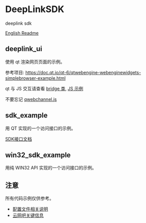 # DeepLinkSDK

deeplink sdk

[English Readme](./README_en.md)

## deeplink_ui

使用 qt 渲染网页页面的示例。

参考项目: <https://doc.qt.io/qt-6/qtwebengine-webenginewidgets-simplebrowser-example.html>

qt 与 JS 交互请查看 [bridge 类](./deeplink_ui/bridge.h), [JS 示例](./deeplink_ui/index.html)

不要忘记 [qwebchannel.js](./deeplink_ui/qwebchannel.js)

## sdk_example

用 QT 实现的一个访问接口的示例。

[SDK接口文档](./docs/sdk_user_manual.md)

## win32_sdk_example

用纯 WIN32 API 实现的一个访问接口的示例。

## 注意

所有代码示例仅供参考。

- [配置文件相关说明](./docs/configuration.md)
- [云网吧关键信息](./docs/cloud_internet_cafe_key_information.md)
